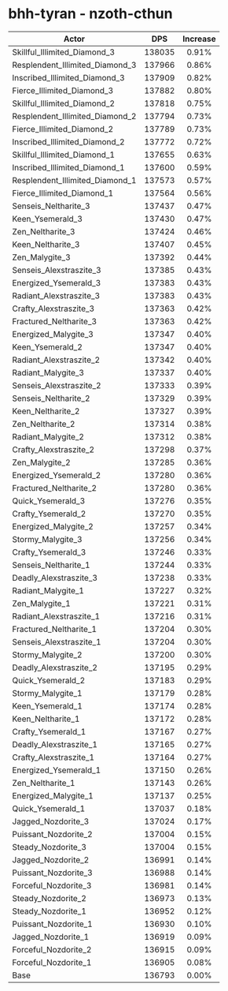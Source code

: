 # bhh-tyran - nzoth-cthun
| Actor | DPS | Increase |
|---|:---:|:---:|
|Skillful_Illimited_Diamond_3|138035|0.91%|
|Resplendent_Illimited_Diamond_3|137966|0.86%|
|Inscribed_Illimited_Diamond_3|137909|0.82%|
|Fierce_Illimited_Diamond_3|137882|0.80%|
|Skillful_Illimited_Diamond_2|137818|0.75%|
|Resplendent_Illimited_Diamond_2|137794|0.73%|
|Fierce_Illimited_Diamond_2|137789|0.73%|
|Inscribed_Illimited_Diamond_2|137772|0.72%|
|Skillful_Illimited_Diamond_1|137655|0.63%|
|Inscribed_Illimited_Diamond_1|137600|0.59%|
|Resplendent_Illimited_Diamond_1|137573|0.57%|
|Fierce_Illimited_Diamond_1|137564|0.56%|
|Senseis_Neltharite_3|137437|0.47%|
|Keen_Ysemerald_3|137430|0.47%|
|Zen_Neltharite_3|137424|0.46%|
|Keen_Neltharite_3|137407|0.45%|
|Zen_Malygite_3|137392|0.44%|
|Senseis_Alexstraszite_3|137385|0.43%|
|Energized_Ysemerald_3|137383|0.43%|
|Radiant_Alexstraszite_3|137383|0.43%|
|Crafty_Alexstraszite_3|137363|0.42%|
|Fractured_Neltharite_3|137363|0.42%|
|Energized_Malygite_3|137347|0.40%|
|Keen_Ysemerald_2|137347|0.40%|
|Radiant_Alexstraszite_2|137342|0.40%|
|Radiant_Malygite_3|137337|0.40%|
|Senseis_Alexstraszite_2|137333|0.39%|
|Senseis_Neltharite_2|137329|0.39%|
|Keen_Neltharite_2|137327|0.39%|
|Zen_Neltharite_2|137314|0.38%|
|Radiant_Malygite_2|137312|0.38%|
|Crafty_Alexstraszite_2|137298|0.37%|
|Zen_Malygite_2|137285|0.36%|
|Energized_Ysemerald_2|137280|0.36%|
|Fractured_Neltharite_2|137280|0.36%|
|Quick_Ysemerald_3|137276|0.35%|
|Crafty_Ysemerald_2|137270|0.35%|
|Energized_Malygite_2|137257|0.34%|
|Stormy_Malygite_3|137256|0.34%|
|Crafty_Ysemerald_3|137246|0.33%|
|Senseis_Neltharite_1|137244|0.33%|
|Deadly_Alexstraszite_3|137238|0.33%|
|Radiant_Malygite_1|137227|0.32%|
|Zen_Malygite_1|137221|0.31%|
|Radiant_Alexstraszite_1|137216|0.31%|
|Fractured_Neltharite_1|137204|0.30%|
|Senseis_Alexstraszite_1|137204|0.30%|
|Stormy_Malygite_2|137200|0.30%|
|Deadly_Alexstraszite_2|137195|0.29%|
|Quick_Ysemerald_2|137183|0.29%|
|Stormy_Malygite_1|137179|0.28%|
|Keen_Ysemerald_1|137174|0.28%|
|Keen_Neltharite_1|137172|0.28%|
|Crafty_Ysemerald_1|137167|0.27%|
|Deadly_Alexstraszite_1|137165|0.27%|
|Crafty_Alexstraszite_1|137164|0.27%|
|Energized_Ysemerald_1|137150|0.26%|
|Zen_Neltharite_1|137143|0.26%|
|Energized_Malygite_1|137137|0.25%|
|Quick_Ysemerald_1|137037|0.18%|
|Jagged_Nozdorite_3|137024|0.17%|
|Puissant_Nozdorite_2|137004|0.15%|
|Steady_Nozdorite_3|137004|0.15%|
|Jagged_Nozdorite_2|136991|0.14%|
|Puissant_Nozdorite_3|136988|0.14%|
|Forceful_Nozdorite_3|136981|0.14%|
|Steady_Nozdorite_2|136973|0.13%|
|Steady_Nozdorite_1|136952|0.12%|
|Puissant_Nozdorite_1|136930|0.10%|
|Jagged_Nozdorite_1|136919|0.09%|
|Forceful_Nozdorite_2|136915|0.09%|
|Forceful_Nozdorite_1|136905|0.08%|
|Base|136793|0.00%|
